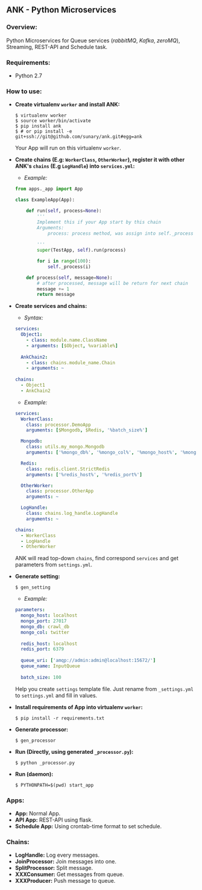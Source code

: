 ## ANK - Python Microservices ##


### Overview: ###
 Python Microservices for Queue services (*rabbitMQ*, *Kafka*, *zeroMQ*), Streaming, REST-API and Schedule task.


### Requirements: ###
* Python 2.7


### How to use: ###
* **Create virtualenv `worker` and install ANK:**

    ```shell
    $ virtualenv worker
    $ source worker/bin/activate
    $ pip install ank
    $ # or pip install -e git+ssh://git@github.com/sunary/ank.git#egg=ank
    ```
    Your App will run on this virtualenv `worker`.
* **Create chains (E.g: `WorkerClass`, `OtherWorker`), register it with other ANK's `chains` (E.g `LogHandle`) into `services.yml`:**
    * *Example:*
    ```python
    from apps._app import App

    class ExampleApp(App):
    
        def run(self, process=None):
            '''
            Implement this if your App start by this chain
            Arguments:
                process: process method, was assign into self._process
                
            '''
            super(TestApp, self).run(process)
    
            for i in range(100):
                self._process(i)
    
        def process(self, message=None):
            # after processed, message will be return for next chain
            message += 1
            return message
    ```
* **Create services and chains:**
    * *Syntax:*
    ```yaml
    services:
      Object1:
        - class: module.name.ClassName
        - arguments: [$Object, %variable%] 
      
      AnkChain2:
        - class: chains.module_name.Chain
        - arguments: ~
        
    chains:
      - Object1
      - AnkChain2
    ```
    * *Example:*
    ```yaml
    services:
      WorkerClass:
        class: processor.DemoApp
        arguments: [$Mongodb, $Redis, '%batch_size%']
    
      Mongodb:
        class: utils.my_mongo.Mongodb
        arguments: ['%mongo_db%', '%mongo_col%', '%mongo_host%', '%mongo_port%']
    
      Redis:
        class: redis.client.StrictRedis
        arguments: ['%redis_host%', '%redis_port%']
    
      OtherWorker:
        class: processor.OtherApp
        arguments: ~
    
      LogHandle:
        class: chains.log_handle.LogHandle
        arguments: ~
    
    chains:
      - WorkerClass
      - LogHandle
      - OtherWorker
    ```
    ANK will read top-down `chains`, find correspond `services` and get parameters from `settings.yml`.
* **Generate setting:**
     ```shell
     $ gen_setting
     ```
    * *Example:*
    ```yaml
    parameters:
      mongo_host: localhost
      mongo_port: 27017
      mongo_db: crawl_db
      mongo_col: twitter
      
      redis_host: localhost
      redis_port: 6379
      
      queue_uri: ['amqp://admin:admin@localhost:15672/']
      queue_name: InputQueue
      
      batch_size: 100
    ```
    Help you create `settings` template file. Just rename from `_settings.yml` to `settings.yml` and fill in values.
* **Install requirements of App into virtualenv `worker`:**

    ```shell
    $ pip install -r requirements.txt
    ```
* **Generate processor:**
    
    ```shell
    $ gen_processor
    ```
* **Run (Directly, using generated `_processor.py`):**

    ```shell
    $ python _processor.py
    ```
* **Run (daemon):**

    ```shell
    $ PYTHONPATH=$(pwd) start_app
    ```
    
### Apps: ###
* **App:** Normal App.
* **API App:** REST-API using flask.
* **Schedule App:** Using crontab-time format to set schedule.


### Chains: ###
* **LogHandle:** Log every messages.
* **JoinProcessor:** Join messages into one.
* **SplitProcessor:** Split message.
* **XXXConsumer:** Get messages from queue.
* **XXXProducer:** Push message to queue.